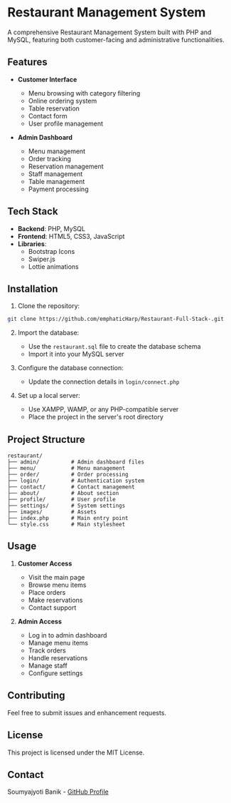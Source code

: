 # Restaurant Management System

A comprehensive Restaurant Management System built with PHP and MySQL, featuring both customer-facing and administrative functionalities.

## Features

- **Customer Interface**
  - Menu browsing with category filtering
  - Online ordering system
  - Table reservation
  - Contact form
  - User profile management

- **Admin Dashboard**
  - Menu management
  - Order tracking
  - Reservation management
  - Staff management
  - Table management
  - Payment processing

## Tech Stack

- **Backend**: PHP, MySQL
- **Frontend**: HTML5, CSS3, JavaScript
- **Libraries**: 
  - Bootstrap Icons
  - Swiper.js
  - Lottie animations

## Installation

1. Clone the repository:
```bash
git clone https://github.com/emphaticHarp/Restaurant-Full-Stack-.git
```

2. Import the database:
   - Use the `restaurant.sql` file to create the database schema
   - Import it into your MySQL server

3. Configure the database connection:
   - Update the connection details in `login/connect.php`

4. Set up a local server:
   - Use XAMPP, WAMP, or any PHP-compatible server
   - Place the project in the server's root directory

## Project Structure

```
restaurant/
├── admin/          # Admin dashboard files
├── menu/           # Menu management
├── order/          # Order processing
├── login/          # Authentication system
├── contact/        # Contact management
├── about/          # About section
├── profile/        # User profile
├── settings/       # System settings
├── images/         # Assets
├── index.php       # Main entry point
└── style.css       # Main stylesheet
```

## Usage

1. **Customer Access**
   - Visit the main page
   - Browse menu items
   - Place orders
   - Make reservations
   - Contact support

2. **Admin Access**
   - Log in to admin dashboard
   - Manage menu items
   - Track orders
   - Handle reservations
   - Manage staff
   - Configure settings

## Contributing

Feel free to submit issues and enhancement requests.

## License

This project is licensed under the MIT License.

## Contact

Soumyajyoti Banik - [GitHub Profile](https://github.com/emphaticHarp) 